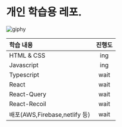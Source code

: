 # 개인 학습용 레포.
![giphy](https://github.com/sueWavy/soo/assets/148526219/e3c9d65c-83a3-4cb0-bc12-5a5fb293681c) </br>

|학습 내용|진행도|
|:---|:---:|
|HTML & CSS| ing |
|Javascript| ing |
|Typescript| wait |
|React| wait |
|React-Query|wait|
|React-Recoil|wait|
|배포(AWS,Firebase,netlify 등)|wait|
